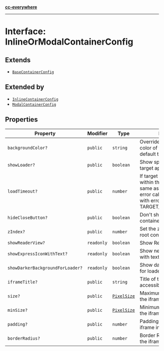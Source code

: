 [**cc-everywhere**](../../../../../index.md)

***

# Interface: InlineOrModalContainerConfig

## Extends

- [`BaseContainerConfig`](../../container-config-types/interfaces/base-container-config.md)

## Extended by

- [`InlineContainerConfig`](../../container-config-types/interfaces/inline-container-config.md)
- [`ModalContainerConfig`](../../container-config-types/interfaces/modal-container-config.md)

## Properties

| Property | Modifier | Type | Description | Inherited from |
| ------ | ------ | ------ | ------ | ------ |
| `backgroundColor?` | `public` | `string` | Override the background color of the iframe. By default this is as per theme. | [`BaseContainerConfig`](../../container-config-types/interfaces/base-container-config.md).[`backgroundColor`](../../container-config-types/interfaces/base-container-config.md#backgroundcolor) |
| `showLoader?` | `public` | `boolean` | Show spinner while loading target app. Default is true. | [`BaseContainerConfig`](../../container-config-types/interfaces/base-container-config.md).[`showLoader`](../../container-config-types/interfaces/base-container-config.md#showloader) |
| `loadTimeout?` | `public` | `number` | If target app does't open within this time (in ms, same as of setTimeout), the error callback is invoked with error code TARGET_LOAD_TIMED_OUT. | [`BaseContainerConfig`](../../container-config-types/interfaces/base-container-config.md).[`loadTimeout`](../../container-config-types/interfaces/base-container-config.md#loadtimeout) |
| `hideCloseButton?` | `public` | `boolean` | Don't show close button for container and header bars | [`BaseContainerConfig`](../../container-config-types/interfaces/base-container-config.md).[`hideCloseButton`](../../container-config-types/interfaces/base-container-config.md#hideclosebutton) |
| `zIndex?` | `public` | `number` | Set the z-index of of the root container | [`BaseContainerConfig`](../../container-config-types/interfaces/base-container-config.md).[`zIndex`](../../container-config-types/interfaces/base-container-config.md#zindex) |
| `showReaderView?` | `readonly` | `boolean` | Show Reader Loading View | [`BaseContainerConfig`](../../container-config-types/interfaces/base-container-config.md).[`showReaderView`](../../container-config-types/interfaces/base-container-config.md#showreaderview) |
| `showExpressIconWithText?` | `readonly` | `boolean` | Show new express icon with text | [`BaseContainerConfig`](../../container-config-types/interfaces/base-container-config.md).[`showExpressIconWithText`](../../container-config-types/interfaces/base-container-config.md#showexpressiconwithtext) |
| `showDarkerBackgroundForLoader?` | `readonly` | `boolean` | Show darker background for loader | [`BaseContainerConfig`](../../container-config-types/interfaces/base-container-config.md).[`showDarkerBackgroundForLoader`](../../container-config-types/interfaces/base-container-config.md#showdarkerbackgroundforloader) |
| `iframeTitle?` | `public` | `string` | Title of the iframe for accessibility | [`BaseContainerConfig`](../../container-config-types/interfaces/base-container-config.md).[`iframeTitle`](../../container-config-types/interfaces/base-container-config.md#iframetitle) |
| `size?` | `public` | [`PixelSize`](../../asset-types/interfaces/pixel-size.md) | Maximum size boundary of the iframe. | - |
| `minSize?` | `public` | [`PixelSize`](../../asset-types/interfaces/pixel-size.md) | Minimum size boundary of the iframe. | - |
| `padding?` | `public` | `number` | Padding applied to the iframe in pixels. | - |
| `borderRadius?` | `public` | `number` | Border Radius applied to the iframe in pixels. | - |
